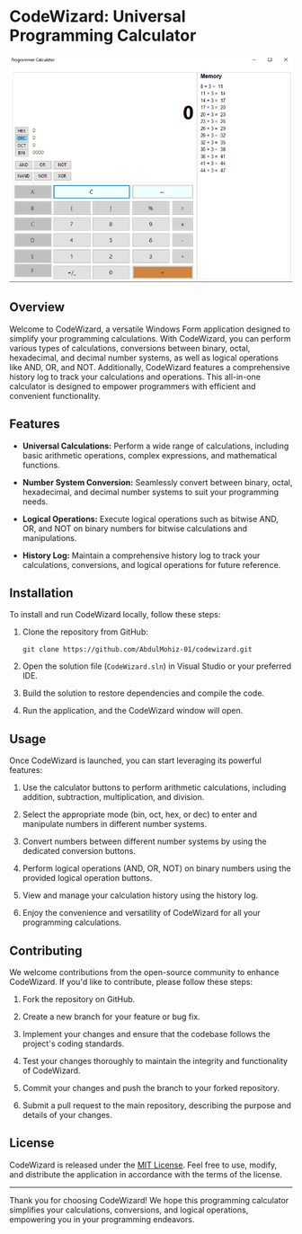 # CodeWizard: Universal Programming Calculator
![](https://github.com/AbdulMohiz-01/CodeWizard-Universal-Programming-Calculator/blob/main/Screenshot%202023-07-14%20154914.png)

## Overview

Welcome to CodeWizard, a versatile Windows Form application designed to simplify your programming calculations. With CodeWizard, you can perform various types of calculations, conversions between binary, octal, hexadecimal, and decimal number systems, as well as logical operations like AND, OR, and NOT. Additionally, CodeWizard features a comprehensive history log to track your calculations and operations. This all-in-one calculator is designed to empower programmers with efficient and convenient functionality.

## Features

- **Universal Calculations:** Perform a wide range of calculations, including basic arithmetic operations, complex expressions, and mathematical functions.

- **Number System Conversion:** Seamlessly convert between binary, octal, hexadecimal, and decimal number systems to suit your programming needs.

- **Logical Operations:** Execute logical operations such as bitwise AND, OR, and NOT on binary numbers for bitwise calculations and manipulations.

- **History Log:** Maintain a comprehensive history log to track your calculations, conversions, and logical operations for future reference.

## Installation

To install and run CodeWizard locally, follow these steps:

1. Clone the repository from GitHub:

   ```shell
   git clone https://github.com/AbdulMohiz-01/codewizard.git
   ```

2. Open the solution file (`CodeWizard.sln`) in Visual Studio or your preferred IDE.

3. Build the solution to restore dependencies and compile the code.

4. Run the application, and the CodeWizard window will open.

## Usage

Once CodeWizard is launched, you can start leveraging its powerful features:

1. Use the calculator buttons to perform arithmetic calculations, including addition, subtraction, multiplication, and division.

2. Select the appropriate mode (bin, oct, hex, or dec) to enter and manipulate numbers in different number systems.

3. Convert numbers between different number systems by using the dedicated conversion buttons.

4. Perform logical operations (AND, OR, NOT) on binary numbers using the provided logical operation buttons.

5. View and manage your calculation history using the history log.

6. Enjoy the convenience and versatility of CodeWizard for all your programming calculations.

## Contributing

We welcome contributions from the open-source community to enhance CodeWizard. If you'd like to contribute, please follow these steps:

1. Fork the repository on GitHub.

2. Create a new branch for your feature or bug fix.

3. Implement your changes and ensure that the codebase follows the project's coding standards.

4. Test your changes thoroughly to maintain the integrity and functionality of CodeWizard.

5. Commit your changes and push the branch to your forked repository.

6. Submit a pull request to the main repository, describing the purpose and details of your changes.

## License

CodeWizard is released under the [MIT License](LICENSE). Feel free to use, modify, and distribute the application in accordance with the terms of the license.

---

Thank you for choosing CodeWizard! We hope this programming calculator simplifies your calculations, conversions, and logical operations, empowering you in your programming endeavors.
